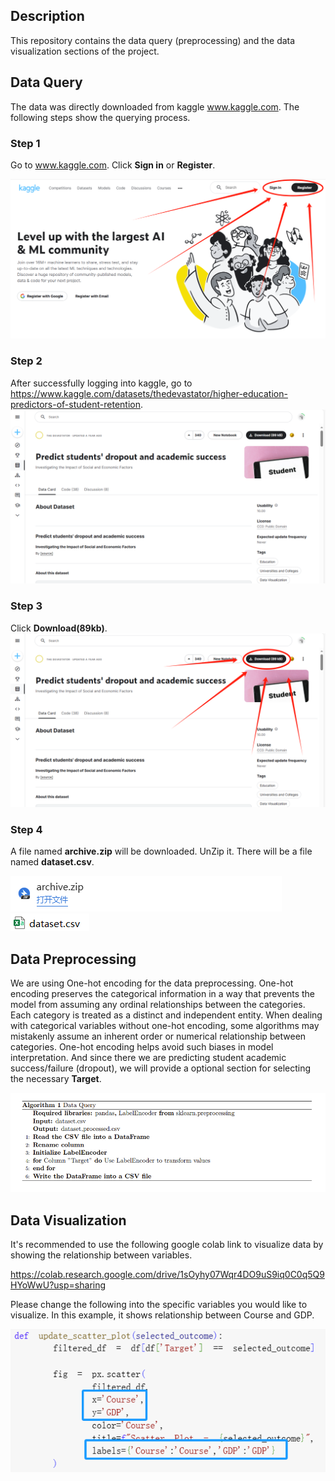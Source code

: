 ## Description

This repository contains the data query (preprocessing) and the data visualization sections of the project.

## Data Query

The data was directly downloaded from kaggle www.kaggle.com. The following steps show the querying process.

### Step 1

Go to www.kaggle.com. Click **Sign in** or **Register**.

<img src="Step1.png" alt="Step1">

### Step 2

After successfully logging into kaggle, go to https://www.kaggle.com/datasets/thedevastator/higher-education-predictors-of-student-retention.
<img src="Step2.png" alt="Step2">

### Step 3

Click **Download(89kb)**.
<img src="Step3.png" alt="Step3">

### Step 4

A file named **archive.zip** will be downloaded. UnZip it. There will be a file named **dataset.csv**.

<img src="Step4-1.png" alt="Step4-1">

<img src="Step4-2.png" alt="Step4-2">

## Data Preprocessing

We are using One-hot encoding for the data preprocessing.
One-hot encoding preserves the categorical information in a way that prevents the model from assuming any ordinal relationships between the categories. Each category is treated as a distinct and independent entity. When dealing with categorical variables without one-hot encoding, some algorithms may mistakenly assume an inherent order or numerical relationship between categories. One-hot encoding helps avoid such biases in model interpretation.
And since there we are predicting student academic success/failure (dropout), we will provide a optional section for selecting the necessary **Target**.

<img src="Pseudocode.png" alt="Pseudocode">

## Data Visualization

It's recommended to use the following google colab link to visualize data by showing the relationship between variables.

https://colab.research.google.com/drive/1sOyhy07Wqr4DO9uS9iq0C0q5Q9HYoWwU?usp=sharing

Please change the following into the specific variables you would like to visualize. In this example, it shows relationship between Course and GDP.

<img src="Instruction.png" alt="Instruction">

